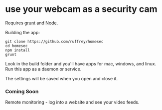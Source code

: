 # use your webcam as a security cam

Requires [grunt](http://gruntjs.com) and [Node](http://nodejs.org).

Building the app:

	git clone https://github.com/ruffrey/homesec
	cd homesec
	npm install
	grunt

Look in the build folder and you'll have apps for mac, windows, and linux. Run this app as a daemon or service. 

The settings will be saved when you open and close it.

### Coming Soon

Remote monitoring - log into a website and see your video feeds.
